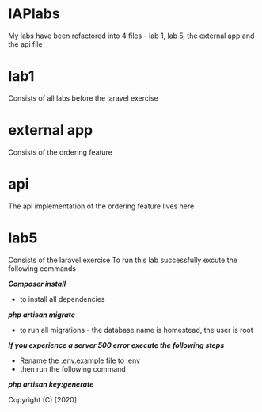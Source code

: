 # IAPlabs
My labs have been refactored into 4 files - lab 1, lab 5, the external app and the api file

# lab1
Consists of all labs before the laravel exercise

# external app
Consists of the ordering feature

# api
The api implementation of the ordering feature lives here

# lab5 
Consists of the laravel exercise
To run this lab successfully excute the following commands


***Composer install***
- to install all dependencies

***php artisan migrate*** 
- to run all migrations - the database name is homestead, the user is root

***If you experience a server 500 error execute the following steps***
- Rename the .env.example file to .env 
- then run the following command

***php artisan key:generate***


Copyright (C) [2020]
